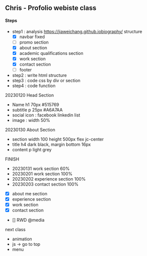 ## Chris - Profolio webiste class

#### Steps
- step1 : analysis https://jiaweichang.github.iobiography/ structure
    - [X] navbar fixed
    - [ ] promo section
    - [X] about section
    - [X] academic qualifications section
    - [X] work section
    - [X] contact section
    - [ ] footer
- step2 : write html structure
- step3 : code css by div or section
- step4 : code function 



20230120 Head Section

- Name h1 70px #515769
- subtitle p 25px #A6A7AA
- social icon : facebook linkedin list
- image : width 50%


20230130 About Section

- section width 100 height 500px flex jc-center 
- title h4 dark black, margin bottom 16px
- content p light grey

FINISH

- 20230131 work section 60%
- 20230201 work section 100% 
- 20230202 experience section 100%
- 20230203 contact section 100%


- [X] about me section
- [X] experience section
- [X] work section
- [X] contact section
- [] RWD @media





next class
- animation
- js -> go to top
- menu
